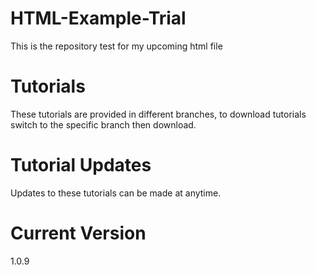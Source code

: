# HTML-Example-Trial
This is the repository test for my upcoming html file
# Tutorials
These tutorials are provided in different branches, to download tutorials switch to the specific branch then download.
# Tutorial Updates
Updates to these tutorials can be made at anytime.
# Current Version
1.0.9
